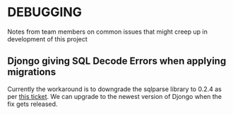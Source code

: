 # DEBUGGING

Notes from team members on common issues that might creep up in development of this project


## Djongo giving SQL Decode Errors when applying migrations

Currently the workaround is to downgrade the sqlparse library to 0.2.4 as per [this ticket](https://github.com/nesdis/djongo/issues/505). We can upgrade to the newest version of Djongo when the fix gets released.